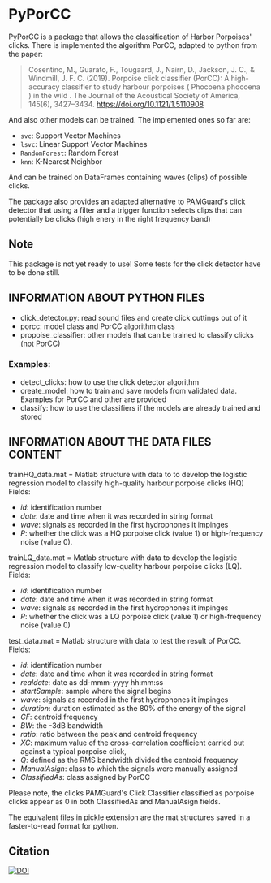 # PyPorCC

PyPorCC is a package that allows the classification of Harbor Porpoises' clicks.
There is implemented the algorithm PorCC, adapted to python from the paper: 
> Cosentino, M., Guarato, F., Tougaard, J., Nairn, D., Jackson, J. C., & Windmill, J. F. C. (2019). 
> Porpoise click classifier (PorCC): A high-accuracy classifier to study harbour porpoises ( Phocoena phocoena ) in the wild . 
> The Journal of the Acoustical Society of America, 145(6), 3427–3434. https://doi.org/10.1121/1.5110908

And also other models can be trained. The implemented ones so far are: 
* `svc`: Support Vector Machines
* `lsvc`: Linear Support Vector Machines
* `RandomForest`: Random Forest
* `knn`: K-Nearest Neighbor

And can be trained on DataFrames containing waves (clips) of possible clicks. 

The package also provides an adapted alternative to PAMGuard's click detector that using a filter and a trigger 
function selects clips that can potentially be clicks (high enery in the right frequency band)

## Note

This package is not yet ready to use! Some tests for the click detector have to be done still.

## INFORMATION ABOUT PYTHON FILES
- click_detector.py: read sound files and create click cuttings out of it
- porcc: model class and PorCC algorithm class
- propoise_classifier: other models that can be trained to classify clicks (not PorCC)

### Examples:
- detect_clicks: how to use the click detector algorithm 
- create_model: how to train and save models from validated data. Examples for PorCC and other are provided
- classify: how to use the classifiers if the models are already trained and stored



## INFORMATION ABOUT THE DATA FILES CONTENT

trainHQ_data.mat = Matlab structure with data to to develop the logistic regression model to classify high-quality harbour porpoise clicks (HQ) 
Fields:
- *id*: identification number
- *date*: date and time when it was recorded in string format 
- *wave*: signals as recorded in the first hydrophones it impinges 
- *P*: whether the click was a HQ porpoise click (value 1) or high-frequency noise (value 0). 


trainLQ_data.mat = Matlab structure with data to develop the logistic regression model to classify low-quality harbour porpoise clicks (LQ). 
Fields:
- *id*: identification number
- *date*: date and time when it was recorded in string format 
- *wave*: signals as recorded in the first hydrophones it impinges 
- *P*: whether the click was a LQ porpoise click (value 1) or high-frequency noise (value 0)


test_data.mat = Matlab structure with data to test the result of PorCC.
Fields: 
- *id*: identification number
- *date*: date and time when it was recorded in string format 
- *realdate*: date as dd-mmm-yyyy hh:mm:ss 
- *startSample*: sample where the signal begins 
- *wave*: signals as recorded in the first hydrophones it impinges 
- *duration*: duration estimated as the 80% of the energy of the signal 
- *CF*: centroid frequency 
- *BW*: the -3dB bandwidth
- *ratio*: ratio between the peak and centroid frequency
- *XC*: maximum value of the cross-correlation coefficient carried out against a typical porpoise click, 
- *Q*: defined as the RMS bandwidth divided the centroid frequency
- *ManualAsign*: class to which the signals were manually assigned
- *ClassifiedAs*: class assigned by PorCC

Please note, the clicks PAMGuard's Click Classifier classified as porpoise clicks appear as 0 in both ClassifiedAs 
and ManualAsign fields. 

The equivalent files in pickle extension are the mat structures saved in a faster-to-read format for python. 

## Citation
[![DOI](https://zenodo.org/badge/DOI/10.5281/zenodo.5179943.svg)](https://doi.org/10.5281/zenodo.5179943)


